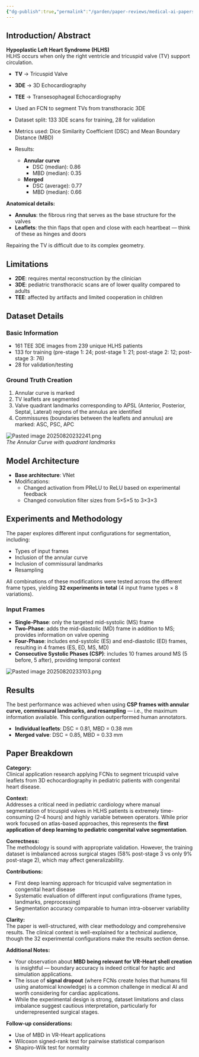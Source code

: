 ```yaml
---
{"dg-publish":true,"permalink":"/garden/paper-reviews/medical-ai-papers/segmentation-of-tricuspid-valve-leaflets-from-transthoracic-3-d-echocardiograms-of-children-with-hypoplastic-left-heart-syndrome-using-deep-learning/"}
---
```



## Introduction/ Abstract
**Hypoplastic Left Heart Syndrome (HLHS)**  
HLHS occurs when only the right ventricle and tricuspid valve (TV) support circulation.  

- **TV** → Tricuspid Valve  
- **3DE** → 3D Echocardiography  
- **TEE** → Transesophageal Echocardiography  

- Used an FCN to segment TVs from transthoracic 3DE  
- Dataset split: 133 3DE scans for training, 28 for validation  
- Metrics used: Dice Similarity Coefficient (DSC) and Mean Boundary Distance (MBD)  
- Results:  
  - **Annular curve**  
    - DSC (median): 0.86  
    - MBD (median): 0.35  
  - **Merged**  
    - DSC (average): 0.77  
    - MBD (median): 0.66  

**Anatomical details:**  
- **Annulus**: the fibrous ring that serves as the base structure for the valves  
- **Leaflets**: the thin flaps that open and close with each heartbeat — think of these as hinges and doors  

Repairing the TV is difficult due to its complex geometry.  

 

## Limitations
- **2DE**: requires mental reconstruction by the clinician  
- **3DE**: pediatric transthoracic scans are of lower quality compared to adults  
- **TEE**: affected by artifacts and limited cooperation in children  

 

## Dataset Details
### Basic Information
- 161 TEE 3DE images from 239 unique HLHS patients  
- 133 for training (pre-stage 1: 24; post-stage 1: 21; post-stage 2: 12; post-stage 3: 76)  
- 28 for validation/testing  

### Ground Truth Creation
1. Annular curve is marked  
2. TV leaflets are segmented  
3. Valve quadrant landmarks corresponding to APSL (Anterior, Posterior, Septal, Lateral) regions of the annulus are identified  
4. Commissures (boundaries between the leaflets and annulus) are marked: ASC, PSC, APC  

![Pasted image 20250820232241.png](/img/user/images/Pasted%20image%2020250820232241.png)  
*The Annular Curve with quadrant landmarks*  

 

## Model Architecture
- **Base architecture**: VNet  
- Modifications:  
  - Changed activation from PReLU to ReLU based on experimental feedback  
  - Changed convolution filter sizes from 5×5×5 to 3×3×3  

 

## Experiments and Methodology
The paper explores different input configurations for segmentation, including:  
- Types of input frames  
- Inclusion of the annular curve  
- Inclusion of commissural landmarks  
- Resampling  

All combinations of these modifications were tested across the different frame types, yielding **32 experiments in total** (4 input frame types × 8 variations).  

### Input Frames
- **Single-Phase**: only the targeted mid-systolic (MS) frame  
- **Two-Phase**: adds the mid-diastolic (MD) frame in addition to MS; provides information on valve opening  
- **Four-Phase**: includes end-systolic (ES) and end-diastolic (ED) frames, resulting in 4 frames (ES, ED, MS, MD)  
- **Consecutive Systolic Phases (CSP)**: includes 10 frames around MS (5 before, 5 after), providing temporal context  

![Pasted image 20250820233103.png](/img/user/images/Pasted%20image%2020250820233103.png)  

 

## Results
The best performance was achieved when using **CSP frames with annular curve, commissural landmarks, and resampling** — i.e., the maximum information available. This configuration outperformed human annotators.  

- **Individual leaflets**: DSC = 0.81, MBD = 0.38 mm  
- **Merged valve**: DSC = 0.85, MBD = 0.33 mm  

 

## Paper Breakdown

**Category:**  
Clinical application research applying FCNs to segment tricuspid valve leaflets from 3D echocardiography in pediatric patients with congenital heart disease.  

**Context:**  
Addresses a critical need in pediatric cardiology where manual segmentation of tricuspid valves in HLHS patients is extremely time-consuming (2–4 hours) and highly variable between operators. While prior work focused on atlas-based approaches, this represents the **first application of deep learning to pediatric congenital valve segmentation**.  

**Correctness:**  
The methodology is sound with appropriate validation. However, the training dataset is imbalanced across surgical stages (58% post-stage 3 vs only 9% post-stage 2), which may affect generalizability.  

**Contributions:**  
- First deep learning approach for tricuspid valve segmentation in congenital heart disease  
- Systematic evaluation of different input configurations (frame types, landmarks, preprocessing)  
- Segmentation accuracy comparable to human intra-observer variability  

**Clarity:**  
The paper is well-structured, with clear methodology and comprehensive results. The clinical context is well-explained for a technical audience, though the 32 experimental configurations make the results section dense.  

**Additional Notes:**  
- Your observation about **MBD being relevant for VR-Heart shell creation** is insightful — boundary accuracy is indeed critical for haptic and simulation applications.  
- The issue of **signal dropout** (where FCNs create holes that humans fill using anatomical knowledge) is a common challenge in medical AI and worth considering for cardiac applications.  
- While the experimental design is strong, dataset limitations and class imbalance suggest cautious interpretation, particularly for underrepresented surgical stages.  

 

**Follow-up considerations:**  
- Use of MBD in VR-Heart applications  
- Wilcoxon signed-rank test for pairwise statistical comparison  
- Shapiro-Wilk test for normality  
